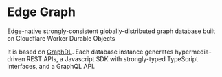 # Edge Graph
Edge-native strongly-consistent globally-distributed graph database built on Cloudflare Worker Durable Objects

It is based on [GraphDL](https://github.com/graphdl/graphdl).  Each database instance generates hypermedia-driven REST APIs, a Javascript SDK with strongly-typed TypeScript interfaces, and a GraphQL API.

